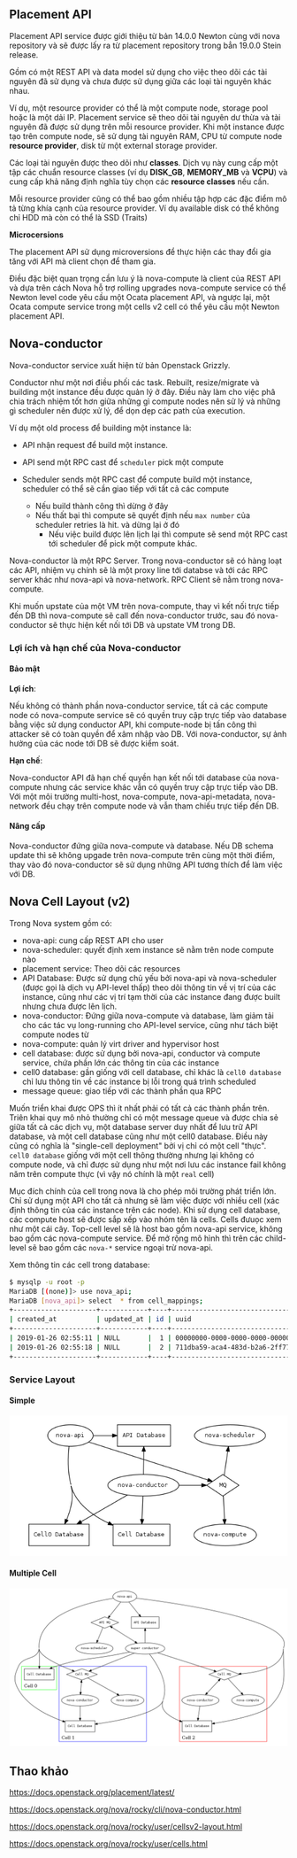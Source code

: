 ## Placement API

Placement API service được giới thiệu từ bản 14.0.0 Newton cùng với nova repository và sẽ được lấy ra từ placement repository trong bẳn 19.0.0 Stein release.

Gồm có một REST API và data model sử dụng cho việc theo dõi các tài nguyên đã sử dụng và chưa được sử dụng giữa các loại tài nguyên khác nhau. 

Ví dụ, một resource provider có thể là một compute node, storage pool hoặc là một dải IP. Placement service sẽ theo dõi tài nguyên dư thừa và tài nguyên đã được sử dụng trên mỗi resource provider. Khi một instance được tạo trên compute node, sẽ sử dụng tài nguyên RAM, CPU từ compute node **resource provider**, disk từ một external storage provider.

Các loại tài nguyên được theo dõi như **classes**. Dịch vụ này cung cấp một tập các chuẩn resource classes (ví dụ **DISK_GB**, **MEMORY_MB** và **VCPU**) và cung cấp khả năng định nghĩa tùy chọn các **resource classes** nếu cần. 

Mỗi resource provider cũng có thể bao gồm nhiều tập hợp các đặc điểm mô tả từng khía cạnh của resource provider. Ví dụ available disk có thể không chỉ HDD mà còn có thể là SSD (Traits)

**Microcersions**

The placement API sử dụng microversions để thực hiện các thay đổi gia tăng với API mà client chọn để tham gia.

Điều đặc biệt quan trọng cần lưu ý là nova-compute là client của REST API và dựa trên cách Nova hỗ trợ rolling upgrades nova-compute service có thể Newton level code yêu cầu một Ocata placement API, và ngược lại, một Ocata compute service trong một cells v2 cell có thể yêu cầu một Newton placement API.


## Nova-conductor

Nova-conductor service xuất hiện từ bản Openstack Grizzly. 

Conductor như một nơi điều phối các task. Rebuilt, resize/migrate và building một instance đều được quản lý ở đây. Điều này làm cho việc phâ chia trách nhiệm tốt hơn giữa những gì compute nodes nên sử lý và những gì scheduler nên được xử lý, để dọn dẹp các path của execution.

Ví dụ một old process để building một instance là:

* API nhận request để build một instance.
* API send một RPC cast để `scheduler` pick một compute
* Scheduler sends một RPC cast để compute build một instance, scheduler có thể sẽ cần giao tiếp với tất cả các compute
	
	* Nếu build thành công thì dừng ở đây
	* Nếu thất bại thì compute sẽ quyết định nếu `max number` của scheduler retries là hit. và dừng lại ở đó
		* Nếu việc build được lên lịch lại thì compute sẽ send một RPC cast tới scheduler để pick một compute khác.

Nova-conductor là một RPC Server. Trong nova-conductor sẽ có hàng loạt các API, nhiệm vụ chính sẽ là một proxy line tới databse và tới các RPC server khác như nova-api và nova-network. RPC Client sẽ nằm trong nova-compute.

Khi muốn upstate của một VM trên nova-compute, thay vì kết nối trực tiếp đến DB thì nova-compute sẽ call đến nova-conductor trước, sau đó nova-conductor sẽ thực hiện kết nối tới DB và upstate VM trong DB. 



### Lợi ích và hạn chế của Nova-conductor

#### Bảo mật

**Lợi ích**:

Nếu không có thành phần nova-conductor service, tất cả các compute node có nova-compute service sẽ có quyền truy cập trực tiếp vào database bằng việc sử dụng conductor API, khi compute-node bị tấn công thì attacker sẽ có toàn quyền để xâm nhập vào DB. Với nova-conductor, sự ảnh hưởng của các node tới DB sẽ được kiểm soát.

**Hạn chế**:

Nova-conductor API đã hạn chế quyền hạn kết nối tới database của nova-compute nhưng các service khác vẫn có quyền truy cập trực tiếp vào DB. Với một môi trường multi-host, nova-compute, nova-api-metadata, nova-network đều chạy trên compute node và vẫn tham chiếu trực tiếp đến DB.

#### Nâng cấp

Nova-conductor đứng giữa nova-compute và database. Nếu DB schema update thì sẽ không upgade trên nova-compute trên cùng một thời điểm, thay vào đó nova-conductor sẽ sử dụng những API tương thích để làm việc với DB.


## Nova Cell Layout (v2)

Trong Nova system gồm có:

* nova-api: cung cấp REST API cho user
* nova-scheduler: quyết định xem instance sẽ nằm trên node compute nào
* placement service: Theo dõi các resources 
* API Database: Được sử dụng chủ yếu bởi nova-api và nova-scheduler (được gọi là dịch vụ API-level thấp) theo dõi thông tin về vị trí của các instance, cũng như các vị trí tạm thời của các instance đang được built nhưng chưa được lên lịch.
* nova-conductor: Đứng giữa nova-compute và database, làm giảm tải cho các tác vụ long-running cho API-level service, cũng như tách biệt compute nodes từ 
* nova-compute: quản lý virt driver and hypervisor host
* cell database: được sử dụng bởi nova-api, conductor và compute service, chứa phần lớn các thông tin của các instance
* cell0 database: gần giống với cell database, chỉ khác là `cell0 database` chỉ lưu thông tin về các instance bị lỗi trong quá trình scheduled
* message queue: giao tiếp với các thành phần qua RPC

Muốn triển khai được OPS thì ít nhất phải có tất cả các thành phần trên. Triên khai quy mô nhỏ thường chỉ có một message queue và được chia sẻ giữa tất cả các dịch vụ, một database server duy nhất để lưu trữ API database, và một cell database cũng như một cell0 database. Điều này cũng có nghĩa là "single-cell deployment" bởi vị chỉ có một cell "thực". `cell0 database` giống với một cell thông thường nhưng lại không có compute node, và chỉ được sử dụng như một nơi lưu các instance fail không năm trên compute thực (vì vậy nó chính là một `real` cell)

Mục đích chính của cell trong nova là cho phép môi trường phát triển lớn. Chỉ sử dụng một API cho tất cả nhưng sẽ làm việc được với nhiều cell (xác định thông tin của các instance trên các node). Khi sử dụng cell database, các compute host sẽ được sắp xếp vào nhóm tên là cells. Cells đưuọc xem như một cái cây. Top-cell level sẽ là host bao gồm nova-api service, không bao gồm các nova-compute service. Để mở rộng mô hình thì trên các child-level sẽ bao gồm các `nova-*` service ngoại trừ nova-api.

Xem thông tin các cell trong database:

```sh
$ mysqlp -u root -p
MariaDB [(none)]> use nova_api;
MariaDB [nova_api]> select  * from cell_mappings;
+---------------------+------------+----+--------------------------------------+-------+--------------------------------------------+----------------------------------------------+----------+
| created_at          | updated_at | id | uuid                                 | name  | transport_url                              | database_connection                          | disabled |
+---------------------+------------+----+--------------------------------------+-------+--------------------------------------------+----------------------------------------------+----------+
| 2019-01-26 02:55:11 | NULL       |  1 | 00000000-0000-0000-0000-000000000000 | cell0 | none:///                                   | mysql+pymysql://nova:trang1234@connova_cell0 |        0 |
| 2019-01-26 02:55:18 | NULL       |  2 | 711dba59-aca4-483d-b2a6-2ff77f878a49 | cell1 | rabbit://openstack:trang1234@192.168.40.71 | mysql+pymysql://nova:trang1234@connova       |        0 |
+---------------------+------------+----+--------------------------------------+-------+--------------------------------------------+----------------------------------------------+----------+
```

### Service Layout

#### Simple

<img src="../../img/14.png">

#### Multiple Cell

<img src="../../img/15.png">




## Thao khảo

https://docs.openstack.org/placement/latest/

https://docs.openstack.org/nova/rocky/cli/nova-conductor.html

https://docs.openstack.org/nova/rocky/user/cellsv2-layout.html

https://docs.openstack.org/nova/rocky/user/cells.html